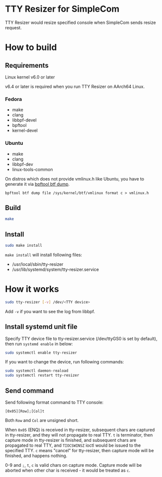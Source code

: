 TTY Resizer for SimpleCom
===

TTY Resizer would resize specified console when SimpleCom sends resize request.

# How to build

## Requirements

Linux kernel v6.0 or later

v6.4 or later is required when you run TTY Resizer on AArch64 Linux.

### Fedora

* make
* clang
* libbpf-devel
* bpftool
* kernel-devel

### Ubuntu

* make
* clang
* libbpf-dev
* linux-tools-common

On distros which does not provide vmlinux.h like Ubuntu, you have to generate it via [bpftool btf dump](https://manpages.ubuntu.com/manpages/focal/man8/bpftool-btf.8.html).

```
bpftool btf dump file /sys/kernel/btf/vmlinux format c > vmlinux.h
```

## Build

```bash
make
```

## Install

```bash
sudo make install
```

`make install` will install following files:

* /usr/local/sbin/tty-resizer
* /usr/lib/systemd/system/tty-resizer.service

# How it works

```bash
sudo tty-resizer [-v] /dev/<TTY device>
```

Add `-v` if you want to see the log from libbpf.

## Install systemd unit file

Specify TTY device file to tty-resizer.service (/dev/ttyGS0 is set by default), then run `systemd enable` in below:

```bash
sudo systemctl enable tty-resizer
```

If you want to change the device, run following commands:

```bash
sudo systemctl daemon-reaload
sudo systemctl restart tty-resizer
```

## Send command

Send following format command to TTY console:

```
[0x05][Row];[Col]t
```

Both `Row` and `Col` are unsigned short.

When `0x05` (ENQ) is received in tty-resizer, subsequent chars are captured in tty-resizer, and they will not propagate to real TTY. `t` is terminator, then capture mode in tty-resizer is finished, and subsequent chars are propagated to real TTY, and `TIOCSWINSZ` ioctl would be issued to the specified TTY. `c` means "cancel" for tty-resizer, then capture mode will be finished, and happens nothing.

0-9 and `;`, `t`, `c` is valid chars on capture mode. Capture mode will be aborted when other char is received - it would be treated as `c`.
